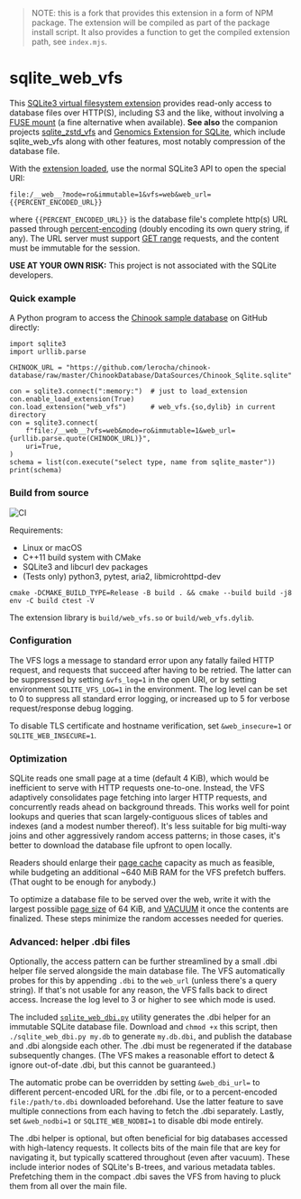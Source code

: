 > NOTE: this is a fork that provides this extension in a form of NPM package.
> The extension will be compiled as part of the package install script.
> It also provides a function to get the compiled extension path, see `index.mjs`.

# sqlite_web_vfs

This [SQLite3 virtual filesystem extension](https://www.sqlite.org/vfs.html) provides read-only access to database files over HTTP(S), including S3 and the like, without involving a [FUSE mount](https://en.wikipedia.org/wiki/Filesystem_in_Userspace) (a fine alternative when available). **See also** the companion projects [sqlite_zstd_vfs](https://github.com/mlin/sqlite_zstd_vfs/) and [Genomics Extension for SQLite](https://github.com/mlin/GenomicSQLite), which include sqlite_web_vfs along with other features, most notably compression of the database file.

With the [extension loaded](https://sqlite.org/loadext.html), use the normal SQLite3 API to open the special URI: 

```
file:/__web__?mode=ro&immutable=1&vfs=web&web_url={{PERCENT_ENCODED_URL}}
```

where `{{PERCENT_ENCODED_URL}}` is the database file's complete http(s) URL passed through [percent-encoding](https://en.wikipedia.org/wiki/Percent-encoding) (doubly encoding its own query string, if any). The URL server must support [GET range](https://developer.mozilla.org/en-US/docs/Web/HTTP/Range_requests) requests, and the content must be immutable for the session.

**USE AT YOUR OWN RISK:** This project is not associated with the SQLite developers.

### Quick example

A Python program to access the [Chinook sample database](https://github.com/lerocha/chinook-database) on GitHub directly:

```python3
import sqlite3
import urllib.parse

CHINOOK_URL = "https://github.com/lerocha/chinook-database/raw/master/ChinookDatabase/DataSources/Chinook_Sqlite.sqlite"

con = sqlite3.connect(":memory:")  # just to load_extension
con.enable_load_extension(True)
con.load_extension("web_vfs")      # web_vfs.{so,dylib} in current directory
con = sqlite3.connect(
    f"file:/__web__?vfs=web&mode=ro&immutable=1&web_url={urllib.parse.quote(CHINOOK_URL)}",
    uri=True,
)
schema = list(con.execute("select type, name from sqlite_master"))
print(schema)
```

### Build from source

![CI](https://github.com/mlin/sqlite_web_vfs/workflows/CI/badge.svg?branch=main)

Requirements:

* Linux or macOS
* C++11 build system with CMake
* SQLite3 and libcurl dev packages
* (Tests only) python3, pytest, aria2, libmicrohttpd-dev

```
cmake -DCMAKE_BUILD_TYPE=Release -B build . && cmake --build build -j8
env -C build ctest -V
```

The extension library is `build/web_vfs.so` or `build/web_vfs.dylib`.


### Configuration

The VFS logs a message to standard error upon any fatally failed HTTP request, and requests that succeed after having to be retried. The latter can be suppressed by setting `&vfs_log=1` in the open URI, or by setting environment `SQLITE_VFS_LOG=1` in the environment. The log level can be set to 0 to suppress all standard error logging, or increased up to 5 for verbose request/response debug logging.

To disable TLS certificate and hostname verification, set `&web_insecure=1` or `SQLITE_WEB_INSECURE=1`.

### Optimization

SQLite reads one small page at a time (default 4 KiB), which would be inefficient to serve with HTTP requests one-to-one. Instead, the VFS adaptively consolidates page fetching into larger HTTP requests, and concurrently reads ahead on background threads. This works well for point lookups and queries that scan largely-contiguous slices of tables and indexes (and a modest number thereof). It's less suitable for big multi-way joins and other aggressively random access patterns; in those cases, it's better to download the database file upfront to open locally.

Readers should enlarge their [page cache](https://www.sqlite.org/pragma.html#pragma_cache_size) capacity as much as feasible, while budgeting an additional ~640 MiB RAM for the VFS prefetch buffers. (That ought to be enough for anybody.)

To optimize a database file to be served over the web, write it with the largest possible [page size](https://www.sqlite.org/pragma.html#pragma_page_size) of 64 KiB, and [VACUUM](https://sqlite.org/lang_vacuum.html) it once the contents are finalized. These steps minimize the random accesses needed for queries.

### Advanced: helper .dbi files

Optionally, the access pattern can be further streamlined by a small .dbi helper file served alongside the main database file. The VFS automatically probes for this by appending `.dbi` to the `web_url` (unless there's a query string). If that's not usable for any reason, the VFS falls back to direct access. Increase the log level to 3 or higher to see which mode is used.

The included [`sqlite_web_dbi.py`](sqlite_web_dbi.py) utility generates the .dbi helper for an immutable SQLite database file. Download and `chmod +x` this script, then `./sqlite_web_dbi.py my.db` to generate `my.db.dbi`, and publish the database and .dbi alongside each other. The .dbi must be regenerated if the database subsequently changes. (The VFS makes a reasonable effort to detect & ignore out-of-date .dbi, but this cannot be guaranteed.)

The automatic probe can be overridden by setting `&web_dbi_url=` to different percent-encoded URL for the .dbi file, or to a percent-encoded `file:/path/to.dbi` downloaded beforehand. Use the latter feature to save multiple connections from each having to fetch the .dbi separately. Lastly, set `&web_nodbi=1` or `SQLITE_WEB_NODBI=1` to disable dbi mode entirely.

The .dbi helper is optional, but often beneficial for big databases accessed with high-latency requests. It collects bits of the main file that are key for navigating it, but typically scattered throughout (even after vacuum). These include interior nodes of SQLite's B-trees, and various metadata tables. Prefetching them in the compact .dbi saves the VFS from having to pluck them from all over the main file.
